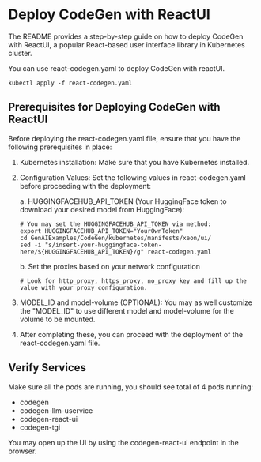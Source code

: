 # Deploy CodeGen with ReactUI

The README provides a step-by-step guide on how to deploy CodeGen with ReactUI, a popular React-based user interface library in Kubernetes cluster.

You can use react-codegen.yaml to deploy CodeGen with reactUI.
```
kubectl apply -f react-codegen.yaml
```

## Prerequisites for Deploying CodeGen with ReactUI
Before deploying the react-codegen.yaml file, ensure that you have the following prerequisites in place:

1. Kubernetes installation: Make sure that you have Kubernetes installed.
2. Configuration Values: Set the following values in react-codegen.yaml before proceeding with the deployment:

    a. HUGGINGFACEHUB_API_TOKEN (Your HuggingFace token to download your desired model from HuggingFace):
    ```
    # You may set the HUGGINGFACEHUB_API_TOKEN via method:
    export HUGGINGFACEHUB_API_TOKEN="YourOwnToken"
    cd GenAIExamples/CodeGen/kubernetes/manifests/xeon/ui/
    sed -i "s/insert-your-huggingface-token-here/${HUGGINGFACEHUB_API_TOKEN}/g" react-codegen.yaml
    ```
    b. Set the proxies based on your network configuration
    ```
    # Look for http_proxy, https_proxy, no_proxy key and fill up the value with your proxy configuration.
    ```
3. MODEL_ID and model-volume (OPTIONAL): You may as well customize the "MODEL_ID" to use different model and model-volume for the volume to be mounted.
4. After completing these, you can proceed with the deployment of the react-codegen.yaml file.

## Verify Services
Make sure all the pods are running, you should see total of 4 pods running:

- codegen
- codegen-llm-uservice
- codegen-react-ui
- codegen-tgi

You may open up the UI by using the codegen-react-ui endpoint in the browser.

